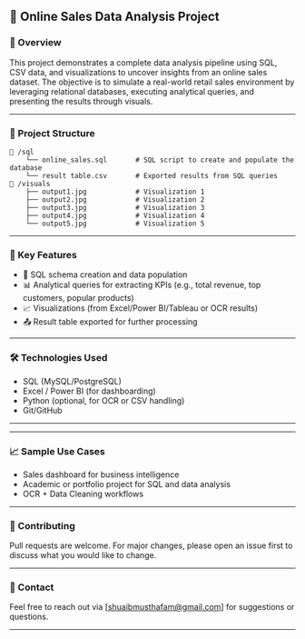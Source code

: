 ## 🛒 Online Sales Data Analysis Project

### 📌 Overview
This project demonstrates a complete data analysis pipeline using SQL, CSV data, and visualizations to uncover insights from an online sales dataset. The objective is to simulate a real-world retail sales environment by leveraging relational databases, executing analytical queries, and presenting the results through visuals.

---

### 📂 Project Structure
```
📁 /sql
    └── online_sales.sql       # SQL script to create and populate the database
    └── result table.csv       # Exported results from SQL queries
📁 /visuals
    ├── output1.jpg            # Visualization 1
    ├── output2.jpg            # Visualization 2
    ├── output3.jpg            # Visualization 3
    ├── output4.jpg            # Visualization 4
    └── output5.jpg            # Visualization 5
```

---

### 🧠 Key Features

- 📌 SQL schema creation and data population
- 📊 Analytical queries for extracting KPIs (e.g., total revenue, top customers, popular products)
- 📈 Visualizations (from Excel/Power BI/Tableau or OCR results)
- 📤 Result table exported for further processing

---

### 🛠️ Technologies Used
- SQL (MySQL/PostgreSQL)
- Excel / Power BI (for dashboarding)
- Python (optional, for OCR or CSV handling)
- Git/GitHub

---


---

### 📈 Sample Use Cases
- Sales dashboard for business intelligence
- Academic or portfolio project for SQL and data analysis
- OCR + Data Cleaning workflows

---

### 🤝 Contributing
Pull requests are welcome. For major changes, please open an issue first to discuss what you would like to change.

---

### 📧 Contact
Feel free to reach out via [shuaibmusthafam@gmail.com] for suggestions or questions.

---
